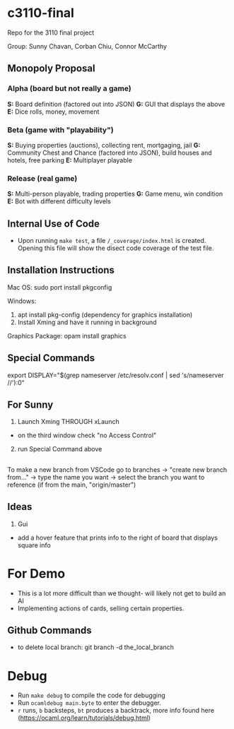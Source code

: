 # c3110-final
Repo for the 3110 final project

Group: Sunny Chavan, Corban Chiu, Connor McCarthy

## Monopoly Proposal
### Alpha (board but not really a game)
**S:** Board definition (factored out into JSON)
**G:** GUI that displays the above
**E:** Dice rolls, money, movement

### Beta (game with "playability")
**S:** Buying properties (auctions), collecting rent, mortgaging, jail
**G:** Community Chest and Chance (factored into JSON), build houses and hotels,
 free parking
**E:** Multiplayer playable

### Release (real game)
**S:** Multi-person playable, trading properties
**G:** Game menu, win condition
**E:** Bot with different difficulty levels

## Internal Use of Code
- Upon running `make test`, a file `/_coverage/index.html` is created. Opening
this file will show the disect code coverage of the test file.

## Installation Instructions
Mac OS: sudo port install pkgconfig

Windows:

1) apt install pkg-config (dependency for graphics installation)
2) Install Xming and have it running in background

Graphics Package: opam install graphics

## Special Commands
export DISPLAY="$(grep nameserver /etc/resolv.conf | sed 's/nameserver //'):0"

## For Sunny
1) Launch Xming THROUGH xLaunch
  - on the third window check "no Access Control"

2) run Special Command above

##
To make a new branch from VSCode go to branches -> "create new branch from..." -> type the name you want -> select the branch you want to reference (if from the main, "origin/master")

## Ideas

1) Gui
  - add a hover feature that prints info to the right of board that displays square info

# For Demo
- This is a lot more difficult than we thought- will likely not get to build an AI
- Implementing actions of cards, selling certain properties.

## Github Commands
- to delete local branch: git branch -d the_local_branch

# Debug
- Run `make debug` to compile the code for debugging
- Run `ocamldebug main.byte` to enter the debugger.
- `r` runs, `b` backsteps, `bt` produces a backtrack, more info found here (https://ocaml.org/learn/tutorials/debug.html)
